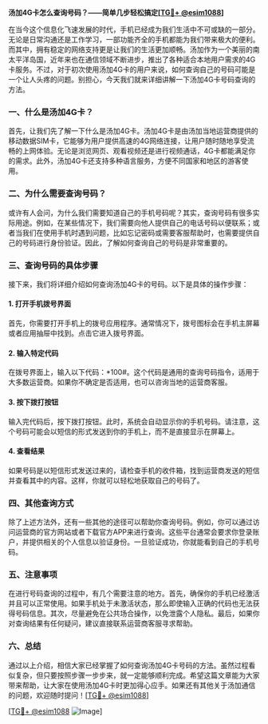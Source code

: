 **汤加4G卡怎么查询号码？——简单几步轻松搞定[[TG💪+ @esim1088](https://t.me/s/esim1088)]**

在当今这个信息化飞速发展的时代，手机已经成为我们生活中不可或缺的一部分。无论是日常沟通还是工作学习，一部功能齐全的手机都能为我们带来极大的便利。而其中，拥有稳定的网络支持更是让我们的生活更加顺畅。汤加作为一个美丽的南太平洋岛国，近年来也在通信领域不断进步，推出了各种适合本地用户需求的4G卡服务。不过，对于初次使用汤加4G卡的用户来说，如何查询自己的号码可能是一个让人头疼的问题。别担心，今天我们就来详细讲解一下汤加4G卡号码查询的方法。

### 一、什么是汤加4G卡？

首先，让我们先了解一下什么是汤加4G卡。汤加4G卡是由汤加当地运营商提供的移动数据SIM卡，它能够为用户提供高速的4G网络连接，让用户随时随地享受流畅的上网体验。无论是浏览网页、观看视频还是进行视频通话，4G卡都能满足你的需求。此外，汤加4G卡还支持多种语言服务，方便不同国家和地区的游客使用。

### 二、为什么需要查询号码？

或许有人会问，为什么我们需要知道自己的手机号码呢？其实，查询号码有很多实际用途。例如，在某些情况下，我们需要向他人提供自己的电话号码以便联系；或者当我们在使用手机时遇到问题，比如忘记密码或需要客服帮助时，也需要提供自己的号码进行身份验证。因此，了解如何查询自己的号码是非常重要的。

### 三、查询号码的具体步骤

接下来，我们将详细介绍如何查询汤加4G卡的号码。以下是具体的操作步骤：

#### 1. 打开手机拨号界面

首先，你需要打开手机上的拨号应用程序。通常情况下，拨号图标会在手机主屏幕或者应用抽屉中找到。点击它进入拨号界面。

#### 2. 输入特定代码

在拨号界面上，输入以下代码：*100#。这个代码是通用的查询号码指令，适用于大多数运营商。如果你不确定是否适用，也可以咨询当地的运营商客服。

#### 3. 按下拨打按钮

输入完代码后，按下拨打按钮。此时，系统会自动显示你的手机号码。请注意，这个号码可能会以短信的形式发送到你的手机上，而不是直接显示在屏幕上。

#### 4. 查看结果

如果号码是以短信形式发送过来的，请检查手机的收件箱，找到运营商发送的短信并查看其中的内容。这样，你就可以轻松地获取自己的号码了。

### 四、其他查询方式

除了上述方法外，还有一些其他的途径可以帮助你查询号码。例如，你可以通过访问运营商的官方网站或者下载官方APP来进行查询。这些平台通常会要求你登录账户，并提供相关的个人信息以验证身份。一旦验证成功，你就能看到自己的手机号码。

### 五、注意事项

在进行号码查询的过程中，有几个需要注意的地方。首先，确保你的手机已经激活并且可以正常使用。如果手机处于未激活状态，那么即使输入正确的代码也无法获得号码信息。其次，尽量避免在公共场合操作，以免泄露个人隐私。最后，如果你对查询结果有任何疑问，建议直接联系运营商客服寻求帮助。

### 六、总结

通过以上介绍，相信大家已经掌握了如何查询汤加4G卡号码的方法。虽然过程看似复杂，但只要按照步骤一步步来，就一定能够顺利完成。希望这篇文章能为大家带来帮助，让大家在使用汤加4G卡时更加得心应手。如果还有其他关于汤加通信的问题，欢迎随时提问！[[TG💪+ @esim1088](https://t.me/s/esim1088)]

[[TG💪+ @esim1088](https://t.me/s/esim1088) ![Image](https://i.postimg.cc/4NQfJmqS/Snipaste-2025-05-13-00-14-12.png)]